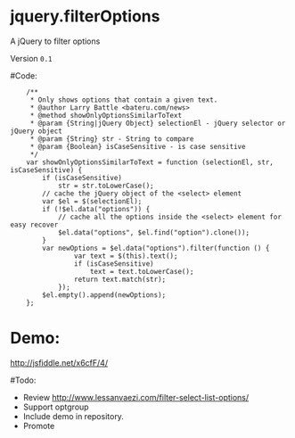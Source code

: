 jquery.filterOptions
====================

A jQuery to filter options

Version `0.1`

#Code:

		/**
		 * Only shows options that contain a given text.
		 * @author Larry Battle <bateru.com/news>
		 * @method showOnlyOptionsSimilarToText
		 * @param {String|jQuery Object} selectionEl - jQuery selector or jQuery object
		 * @param {String} str - String to compare
		 * @param {Boolean} isCaseSensitive - is case sensitive
		 */
		var showOnlyOptionsSimilarToText = function (selectionEl, str, isCaseSensitive) {
			if (isCaseSensitive)
				str = str.toLowerCase();
			// cache the jQuery object of the <select> element
			var $el = $(selectionEl);
			if (!$el.data("options")) {
				// cache all the options inside the <select> element for easy recover
				$el.data("options", $el.find("option").clone());
			}
			var newOptions = $el.data("options").filter(function () {
					var text = $(this).text();
					if (isCaseSensitive)
						text = text.toLowerCase();
					return text.match(str);
				});
			$el.empty().append(newOptions);
		};

# Demo:
http://jsfiddle.net/x6cfF/4/

#Todo:
- Review http://www.lessanvaezi.com/filter-select-list-options/
- Support optgroup 
- Include demo in repository.
- Promote
